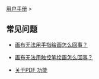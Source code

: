 [用户手册](/dragonnest/drawnote/manual) >



常见问题
---

- [画布无法用手指绘画怎么回事？](fingers.md)

- [画布无法用触控笔绘画怎么回事？](stylus.md)

- [关于PDF 功能](pdf.md)
